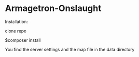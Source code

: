 Armagetron-Onslaught
====================

Installation:

clone repo

$composer install

You find the server settings and the map file in the data directory
